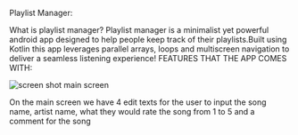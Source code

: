 Playlist Manager:

What is playlist manager?
Playlist manager is a minimalist yet powerful android app designed to help people keep track of their playlists.Built using Kotlin this app leverages parallel arrays, loops and multiscreen navigation to deliver a seamless listening experience!
FEATURES THAT THE APP COMES WITH:

![screen shot main screen](https://github.com/user-attachments/assets/a3840961-0c97-48cd-ab71-f9690ec1061a)

On the main screen we have 4 edit texts for the user to input the song name, artist name, what they would rate the song from 1 to 5 and a comment for the song
